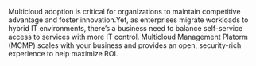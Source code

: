 Multicloud adoption is critical for organizations to maintain
competitive advantage and foster innovation.Yet, as enterprises
migrate workloads to hybrid IT environments, there’s a business
need to balance self-service access to services with more
IT control.
Multicloud Management Platorm (MCMP)
scales with your business and provides an open, security-rich
experience to help maximize ROI.